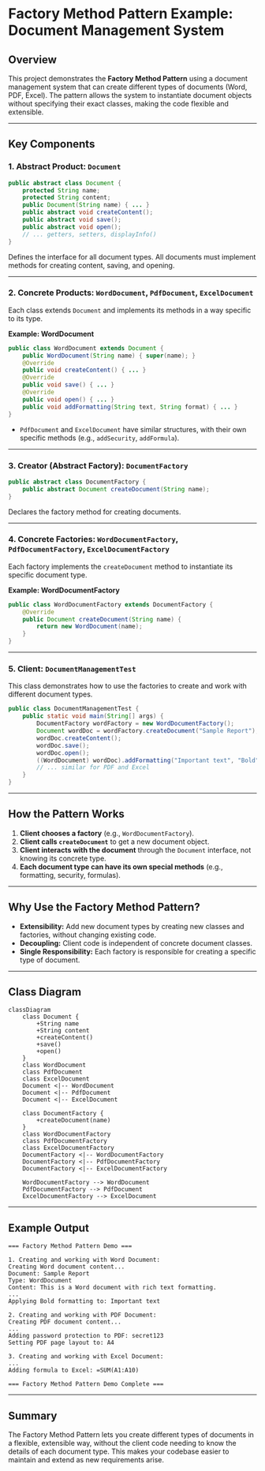 # Factory Method Pattern Example: Document Management System

## Overview
This project demonstrates the **Factory Method Pattern** using a document management system that can create different types of documents (Word, PDF, Excel). The pattern allows the system to instantiate document objects without specifying their exact classes, making the code flexible and extensible.

---

## Key Components

### 1. Abstract Product: `Document`
```java
public abstract class Document {
    protected String name;
    protected String content;
    public Document(String name) { ... }
    public abstract void createContent();
    public abstract void save();
    public abstract void open();
    // ... getters, setters, displayInfo()
}
```
Defines the interface for all document types. All documents must implement methods for creating content, saving, and opening.

---

### 2. Concrete Products: `WordDocument`, `PdfDocument`, `ExcelDocument`
Each class extends `Document` and implements its methods in a way specific to its type.

**Example: WordDocument**
```java
public class WordDocument extends Document {
    public WordDocument(String name) { super(name); }
    @Override
    public void createContent() { ... }
    @Override
    public void save() { ... }
    @Override
    public void open() { ... }
    public void addFormatting(String text, String format) { ... }
}
```
- `PdfDocument` and `ExcelDocument` have similar structures, with their own specific methods (e.g., `addSecurity`, `addFormula`).

---

### 3. Creator (Abstract Factory): `DocumentFactory`
```java
public abstract class DocumentFactory {
    public abstract Document createDocument(String name);
}
```
Declares the factory method for creating documents.

---

### 4. Concrete Factories: `WordDocumentFactory`, `PdfDocumentFactory`, `ExcelDocumentFactory`
Each factory implements the `createDocument` method to instantiate its specific document type.

**Example: WordDocumentFactory**
```java
public class WordDocumentFactory extends DocumentFactory {
    @Override
    public Document createDocument(String name) {
        return new WordDocument(name);
    }
}
```

---

### 5. Client: `DocumentManagementTest`
This class demonstrates how to use the factories to create and work with different document types.

```java
public class DocumentManagementTest {
    public static void main(String[] args) {
        DocumentFactory wordFactory = new WordDocumentFactory();
        Document wordDoc = wordFactory.createDocument("Sample Report");
        wordDoc.createContent();
        wordDoc.save();
        wordDoc.open();
        ((WordDocument) wordDoc).addFormatting("Important text", "Bold");
        // ... similar for PDF and Excel
    }
}
```

---

## How the Pattern Works
1. **Client chooses a factory** (e.g., `WordDocumentFactory`).
2. **Client calls `createDocument`** to get a new document object.
3. **Client interacts with the document** through the `Document` interface, not knowing its concrete type.
4. **Each document type can have its own special methods** (e.g., formatting, security, formulas).

---

## Why Use the Factory Method Pattern?
- **Extensibility:** Add new document types by creating new classes and factories, without changing existing code.
- **Decoupling:** Client code is independent of concrete document classes.
- **Single Responsibility:** Each factory is responsible for creating a specific type of document.

---

## Class Diagram
```mermaid
classDiagram
    class Document {
        +String name
        +String content
        +createContent()
        +save()
        +open()
    }
    class WordDocument
    class PdfDocument
    class ExcelDocument
    Document <|-- WordDocument
    Document <|-- PdfDocument
    Document <|-- ExcelDocument

    class DocumentFactory {
        +createDocument(name)
    }
    class WordDocumentFactory
    class PdfDocumentFactory
    class ExcelDocumentFactory
    DocumentFactory <|-- WordDocumentFactory
    DocumentFactory <|-- PdfDocumentFactory
    DocumentFactory <|-- ExcelDocumentFactory

    WordDocumentFactory --> WordDocument
    PdfDocumentFactory --> PdfDocument
    ExcelDocumentFactory --> ExcelDocument
```

---

## Example Output
```
=== Factory Method Pattern Demo ===

1. Creating and working with Word Document:
Creating Word document content...
Document: Sample Report
Type: WordDocument
Content: This is a Word document with rich text formatting.
...
Applying Bold formatting to: Important text

2. Creating and working with PDF Document:
Creating PDF document content...
...
Adding password protection to PDF: secret123
Setting PDF page layout to: A4

3. Creating and working with Excel Document:
...
Adding formula to Excel: =SUM(A1:A10)

=== Factory Method Pattern Demo Complete ===
```

---

## Summary
The Factory Method Pattern lets you create different types of documents in a flexible, extensible way, without the client code needing to know the details of each document type. This makes your codebase easier to maintain and extend as new requirements arise. 